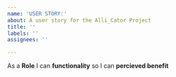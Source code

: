 ```yaml
---
name: 'USER STORY:'
about: A user story for the Alli_Cator Project
title: ''
labels: ''
assignees: ''

---
```


As a **Role** I can **functionality** so I can **percieved benefit**
